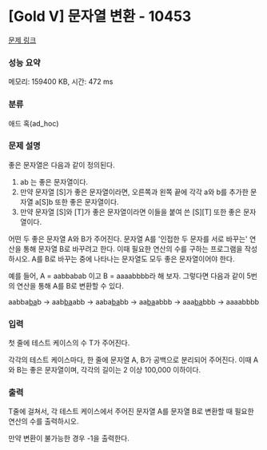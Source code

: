 # [Gold V] 문자열 변환 - 10453 

[문제 링크](https://www.acmicpc.net/problem/10453) 

### 성능 요약

메모리: 159400 KB, 시간: 472 ms

### 분류

애드 혹(ad_hoc)

### 문제 설명

<p>좋은 문자열은 다음과 같이 정의된다.</p>

<ol>
	<li>ab 는 좋은 문자열이다.</li>
	<li>만약 문자열 [S]가 좋은 문자열이라면, 오른쪽과 왼쪽 끝에 각각 a와 b를 추가한 문자열 a[S]b 또한 좋은 문자열이다.</li>
	<li>만약 문자열 [S]와 [T]가 좋은 문자열이라면 이들을 붙여 쓴 [S][T] 또한 좋은 문자열이다.</li>
</ol>

<p>어떤 두 좋은 문자열 A와 B가 주어진다. 문자열 A를 '인접한 두 문자를 서로 바꾸는' 연산을 통해 문자열 B로 바꾸려고 한다. 이때 필요한 연산의 수를 구하는 프로그램을 작성하시오. A를 B로 바꾸는 중에 나타나는 문자열도 모두 좋은 문자열이어야 한다.</p>

<p>예를 들어, A = aabbabab 이고 B = aaaabbbb라 해 보자. 그렇다면 다음과 같이 5번의 연산을 통해 A를 B로 변환할 수 있다.</p>

<p>aabba<u>ba</u>b → aab<u>ba</u>abb → aaba<u>ba</u>bb → aa<u>ba</u>abbb → aaa<u>ba</u>bbb → aaaabbbb</p>

### 입력 

 <p>첫 줄에 테스트 케이스의 수 T가 주어진다.</p>

<p>각각의 테스트 케이스마다, 한 줄에 문자열 A, B가 공백으로 분리되어 주어진다. 이때 A와 B는 좋은 문자열이며, 각각의 길이는 2 이상 100,000 이하이다.</p>

### 출력 

 <p>T줄에 걸쳐서, 각 테스트 케이스에서 주어진 문자열 A를 문자열 B로 변환할 때 필요한 연산의 수를 출력하시오.</p>

<p>만약 변환이 불가능한 경우 -1을 출력한다.</p>

